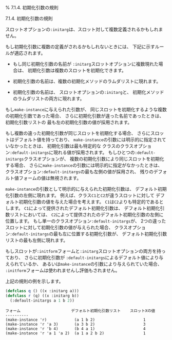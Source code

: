 % 7.1.4. 初期化引数の規則

7.1.4. 初期化引数の規則


スロットオプションの`:initarg`は、スロット対して複数定義されるかもしれません。

もし初期化引数に複数の定義がされるかもしれないときには、
下記に示すルールが適応されます。

- もし同じ初期化引数の名前が
`:initarg`スロットオプションに複数現れた場合は、
初期化引数は複数のスロットを初期化できます。

- 初期化引数の名前は、複数の初期化メソッドのラムダリストに現れます。

- 初期化引数の名前は、
スロットオプションの`:initarg`と、
初期化メソッドのラムダリストの両方に現れます。

もし`make-instance`に与えられた引数が、
同じスロットを初期化するような複数の初期化引数であった場合、
さらに初期化引数が違った名前であったときは、
初期化引数リストの
最も左の初期化引数の値が採用されます。

もし複数の違った初期化引数が同じスロットを初期化する場合、
さらにスロットはデフォルト値を持っており、
`make-instance`の引数には明示的に指定されていなかったときは、
初期化引数は最も特定的な
クラスのクラスオプション`:default-initargs`に現れる値が採用されます。
もしひとつの`:default-initargs`クラスオプションが、
複数の初期化引数により同じスロットを初期化する場合、
さらに`make-instance`の引数には明示的に指定がなかったときは、
クラスオプション`:default-initargs`の最も左側の値が採用され、
残りのデフォルト値フォームの値は無視されます。

`make-instance`の引数として明示的に与えられた初期化引数は、
デフォルト初期化引数の左側に現れます。
例えば、クラス`C1`と`C2`が違うスロットに対して
デフォルト初期化引数の値を与えた場合を考えます。
`C1`は`C2`よりも特定的であるとします。
`C1`によって提供されたデフォルト初期化引数は、
デフォルト初期化引数リストにおいては、
`C2`によって提供されたのデフォルト初期化引数の左側に位置します。
もし単一のクラスオプション`:default-initargs`が、
2つの違ったスロットに対して初期化引数の値が与えられた場合、
クラスオプション`:default-initargs`の最も左に位置する初期化引数が、
デフォルト初期化引数リストの最も左側に現れます。

もしスロットが`:initform`フォームと`:initarg`スロットオプションの両方を持っており、
さらに初期化引数が
`:default-initargs`によるデフォルト値により与えられているか、
あるいは`make-instance`の引数により与えられていた場合、
`:initform`フォームは使われませんし評価もされません。

上記の規則の例を示します。

```lisp
(defclass q () ((x :initarg a)))
(defclass r (q) ((x :initarg b))
  (:default-initargs a 1 b 2))
```

```
フォーム                      デフォルト初期化引数リスト    スロットXの値
----------
(make-instance 'r)            (a 1 b 2)                     1
(make-instance 'r 'a 3)       (a 3 b 2)                     3
(make-instance 'r 'b 4)       (b 4 a 1)                     4
(make-instance 'r 'a 1 'a 2)  (a 1 a 2 b 2)                 1
```


